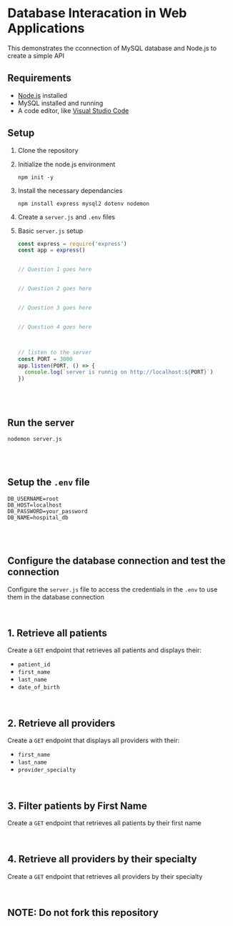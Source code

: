# Database Interacation in Web Applications

This demonstrates the cconnection of MySQL database and Node.js to create a simple API

## Requirements

- [Node.js](https://nodejs.org/) installed
- MySQL installed and running
- A code editor, like [Visual Studio Code](https://code.visualstudio.com/download)

## Setup

1. Clone the repository
2. Initialize the node.js environment

   ```
   npm init -y
   ```

3. Install the necessary dependancies

   ```
   npm install express mysql2 dotenv nodemon
   ```

4. Create a ``` server.js ``` and ```.env``` files
5. Basic ```server.js``` setup
   <br>

   ```js
   const express = require('express')
   const app = express()

   
   // Question 1 goes here


   // Question 2 goes here


   // Question 3 goes here


   // Question 4 goes here

   

   // listen to the server
   const PORT = 3000
   app.listen(PORT, () => {
     console.log(`server is runnig on http://localhost:${PORT}`)
   })
   ```

<br><br>

## Run the server

   ```
   nodemon server.js
   ```

<br><br>

## Setup the ```.env``` file

```.env
DB_USERNAME=root
DB_HOST=localhost
DB_PASSWORD=your_password
DB_NAME=hospital_db
```

<br><br>

## Configure the database connection and test the connection

Configure the ```server.js``` file to access the credentials in the ```.env``` to use them in the database connection

<br>

## 1. Retrieve all patients

Create a ```GET``` endpoint that retrieves all patients and displays their:

- ```patient_id```
- ```first_name```
- ```last_name```
- ```date_of_birth```

<br>

## 2. Retrieve all providers

Create a ```GET``` endpoint that displays all providers with their:

- ```first_name```
- ```last_name```
- ```provider_specialty```

<br>

## 3. Filter patients by First Name

Create a ```GET``` endpoint that retrieves all patients by their first name

<br>

## 4. Retrieve all providers by their specialty

Create a ```GET``` endpoint that retrieves all providers by their specialty

<br>

## NOTE: Do not fork this repository
